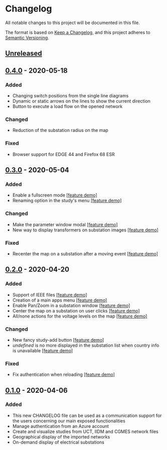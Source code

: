# Changelog

All notable changes to this project will be documented in this file.

The format is based on [Keep a Changelog](https://keepachangelog.com/en/1.0.0/),
and this project adheres to [Semantic Versioning](https://semver.org/spec/v2.0.0.html).

## [Unreleased]

## [0.4.0] - 2020-05-18

### Added

-   Changing switch positions from the single line diagrams
-   Dynamic or static arrows on the lines to show the current direction
-   Button to execute a load flow on the opened network

### Changed

-   Reduction of the substation radius on the map

### Fixed

-   Browser support for EDGE 44 and Firefox 68 ESR

## [0.3.0] - 2020-05-04

### Added

-   Enable a fullscreen mode [[feature demo]](https://gridsuite.github.io/demo/v0.3.0/fullscreen.gif)
-   Renaming option in the study's menu [[feature demo]](https://gridsuite.github.io/demo/v0.3.0/rename.gif)

### Changed

-   Make the parameter window modal [[feature demo]](https://gridsuite.github.io/demo/v0.3.0/settings-window.gif)
-   New way to display transformers on substation images [[feature demo]](https://gridsuite.github.io/demo/v0.3.0/transformers.gif)

### Fixed

-   Recenter the map on a substation after a moving event [[feature demo]](https://gridsuite.github.io/demo/v0.3.0/fix-center-on-substation.gif)

## [0.2.0] - 2020-04-20

### Added

-   Support of IEEE files [[feature demo]](https://gridsuite.github.io/demo/v0.2.0/ieee14.gif)
-   Creation of a main apps menu [[feature demo]](https://gridsuite.github.io/demo/v0.2.0/apps-menu.gif)
-   Enable Pan/Zoom in a substation window [[feature demo]](https://gridsuite.github.io/demo/v0.2.0/pan-substation-view.gif)
-   Center the map on a substation on user clicks [[feature demo]](https://gridsuite.github.io/demo/v0.2.0/center-map.gif)
-   All/none actions for the voltage levels on the map [[feature demo]](https://gridsuite.github.io/demo/v0.2.0/all-none.gif)

### Changed

-   New fancy study-add button [[feature demo]](https://gridsuite.github.io/demo/v0.2.0/add-button.gif)
-   _undefined_ is no more displayed in the substation list when country info is unavailable [[feature demo]](https://gridsuite.github.io/demo/v0.2.0/country-info.gif)

### Fixed

-   Fix authentication when reloading [[feature demo]](https://gridsuite.github.io/demo/v0.2.0/fix-refresh.gif)

## [0.1.0] - 2020-04-06

### Added

-   This new CHANGELOG file can be used as a communication support for the users concerning our main exposed functionalities
-   Manage authentication from an Azure account
-   Create and visualize studies from UCT, IIDM and CGMES network files
-   Geographical display of the imported networks
-   On-demand display of electrical substations

[unreleased]: https://github.com/gridsuite/study-app/compare/v0.4.0...HEAD
[0.4.0]: https://github.com/gridsuite/study-app/releases/tag/v0.4.0
[0.3.0]: https://github.com/gridsuite/study-app/releases/tag/v0.3.0
[0.2.0]: https://github.com/gridsuite/study-app/releases/tag/v0.2.0
[0.1.0]: https://github.com/gridsuite/study-app/releases/tag/v0.1.0
